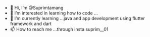 - 👋 Hi, I’m @Suprimtamang
- 👀 I’m interested in learning how to code ...
- 🌱 I’m currently learning ...java and app development using flutter framework and dart
- 📫 How to reach me ...through insta suprim__01

<!---
Suprimtamang/Suprimtamang is a ✨ special ✨ repository because its `README.md` (this file) appears on your GitHub profile.
You can click the Preview link to take a look at your changes.
--->
